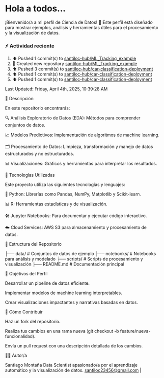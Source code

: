# Hola a todos...
¡Bienvenido/a a mi perfil de Ciencia de Datos! 🚀 Este perfil está diseñado para mostrar ejemplos, análisis y herramientas útiles para el procesamiento y la visualización de datos.
### ⚡ Actividad reciente

<!--RECENT_ACTIVITY:start-->
1. ⬆️ Pushed 1 commit(s) to [santiloc-hub/ML_Tracking_example](https://github.com/santiloc-hub/ML_Tracking_example)<br>
2. 📔 Created new repository [santiloc-hub/ML_Tracking_example](https://github.com/santiloc-hub/ML_Tracking_example)<br>
3. ⬆️ Pushed 3 commit(s) to [santiloc-hub/car-classification-deployment](https://github.com/santiloc-hub/car-classification-deployment)<br>
4. ⬆️ Pushed 1 commit(s) to [santiloc-hub/car-classification-deployment](https://github.com/santiloc-hub/car-classification-deployment)<br>
5. ⬆️ Pushed 1 commit(s) to [santiloc-hub/car-classification-deployment](https://github.com/santiloc-hub/car-classification-deployment)<br>
<!--RECENT_ACTIVITY:end-->
<!--RECENT_ACTIVITY:last_update-->
Last Updated: Friday, April 4th, 2025, 10:39:28 AM
<!--RECENT_ACTIVITY:last_update_end-->



📌 Descripción

En este repositorio encontrarás:

🔍 Análisis Exploratorio de Datos (EDA): Métodos para comprender conjuntos de datos.

📈 Modelos Predictivos: Implementación de algoritmos de machine learning.

🗂️ Procesamiento de Datos: Limpieza, transformación y manejo de datos estructurados y no estructurados.

📊 Visualizaciones: Gráficos y herramientas para interpretar los resultados.

🚀 Tecnologías Utilizadas

Este proyecto utiliza las siguientes tecnologías y lenguajes:

🐍 Python: Librerías como Pandas, NumPy, Matplotlib y Scikit-learn.

📊 R: Herramientas estadísticas y de visualización.

🛠️ Jupyter Notebooks: Para documentar y ejecutar código interactivo.

☁️ Cloud Services: AWS S3 para almacenamiento y procesamiento de datos.

📁 Estructura del Repositorio

├── data/                # Conjuntos de datos de ejemplo
├── notebooks/           # Notebooks para análisis y modelado
├── scripts/             # Scripts de procesamiento y visualización
├── README.md            # Documentación principal

🎯 Objetivos del Perfil

Desarrollar un pipeline de datos eficiente.

Implementar modelos de machine learning interpretables.

Crear visualizaciones impactantes y narrativas basadas en datos.

📝 Cómo Contribuir

Haz un fork del repositorio.

Realiza tus cambios en una rama nueva (git checkout -b feature/nueva-funcionalidad).

Envía un pull request con una descripción detallada de los cambios.

👩‍💻 Autor/a

Santiago Montaña Data Scientist apasionado/a por el aprendizaje automático y la visualización de datos.
santiloc23456@gmail.com | 
